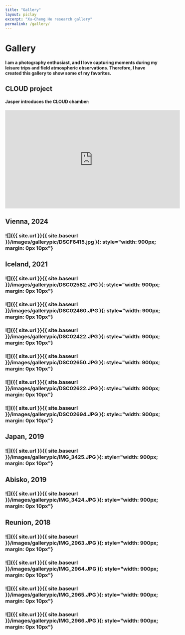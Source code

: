 ```yaml
---
title: "Gallery"
layout: piclay
excerpt: "Xu-Cheng He research gallery"
permalink: /gallery/
---
```


# Gallery 

#### I am a photography enthusiast, and I love capturing moments during my leisure trips and field atmospheric observations. Therefore, I have created this gallery to show some of my favorites.

## CLOUD project 

#### Jasper introduces the CLOUD chamber:
<iframe width="560" height="315" src="https://www.youtube.com/embed/QVxPnVvW8Js" title="YouTube video player" frameborder="0" allow="accelerometer; autoplay; clipboard-write; encrypted-media; gyroscope; picture-in-picture" allowfullscreen></iframe>

## Vienna, 2024
### ![]({{ site.url }}{{ site.baseurl }}/images/gallerypic/DSCF6415.jpg ){: style="width: 900px; margin: 0px 10px"}

## Iceland, 2021
### ![]({{ site.url }}{{ site.baseurl }}/images/gallerypic/DSC02582.JPG ){: style="width: 900px; margin: 0px 10px"}
### ![]({{ site.url }}{{ site.baseurl }}/images/gallerypic/DSC02460.JPG ){: style="width: 900px; margin: 0px 10px"}
### ![]({{ site.url }}{{ site.baseurl }}/images/gallerypic/DSC02422.JPG ){: style="width: 900px; margin: 0px 10px"}
### ![]({{ site.url }}{{ site.baseurl }}/images/gallerypic/DSC02650.JPG ){: style="width: 900px; margin: 0px 10px"}
### ![]({{ site.url }}{{ site.baseurl }}/images/gallerypic/DSC02622.JPG ){: style="width: 900px; margin: 0px 10px"}
### ![]({{ site.url }}{{ site.baseurl }}/images/gallerypic/DSC02694.JPG ){: style="width: 900px; margin: 0px 10px"}

## Japan, 2019
### ![]({{ site.url }}{{ site.baseurl }}/images/gallerypic/IMG_3425.JPG ){: style="width: 900px; margin: 0px 10px"}

## Abisko, 2019
### ![]({{ site.url }}{{ site.baseurl }}/images/gallerypic/IMG_3424.JPG ){: style="width: 900px; margin: 0px 10px"}

## Reunion, 2018
### ![]({{ site.url }}{{ site.baseurl }}/images/gallerypic/IMG_2963.JPG ){: style="width: 900px; margin: 0px 10px"}
### ![]({{ site.url }}{{ site.baseurl }}/images/gallerypic/IMG_2964.JPG ){: style="width: 900px; margin: 0px 10px"}
### ![]({{ site.url }}{{ site.baseurl }}/images/gallerypic/IMG_2965.JPG ){: style="width: 900px; margin: 0px 10px"}
### ![]({{ site.url }}{{ site.baseurl }}/images/gallerypic/IMG_2966.JPG ){: style="width: 900px; margin: 0px 10px"}

